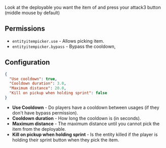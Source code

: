 Look at the deployable you want the item of and press your attack3 button (middle mouse by default)

## Permissions

* `entityitempicker.use` - Allows picking item.
* `entityitempicker.bypass` - Bypass the cooldown,

## Configuration

```json
{
  "Use cooldown": true,
  "Cooldown duration": 3.0,
  "Maximum distance": 20.0,
  "Kill on pickup when holding sprint": false
}
````

* **Use Cooldown** - Do players have a cooldown between usages (if they don't have bypass permission).
* **Cooldown duration** - How long the cooldown is (in seconds).
* **Maximum distance** - The maximum distance until you cannot pick the item from the deployable.
* **Kill on pickup when holding sprint** - Is the entity killed if the player is holding their sprint button when they pick the item.
